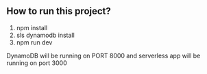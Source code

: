 ## How to run this project?

1. npm install
2. sls dynamodb install
3. npm run dev

DynamoDB will be running on PORT 8000 and serverless app will be running on port 3000
